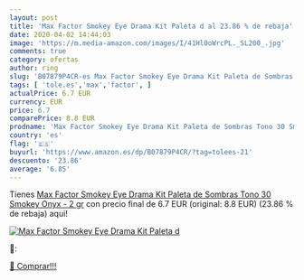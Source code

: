 ```yaml
---
layout: post
title: 'Max Factor Smokey Eye Drama Kit Paleta d al 23.86 % de rebaja'
date: 2020-04-02 14:44:03
image: 'https://m.media-amazon.com/images/I/41Hl0oWrcPL._SL200_.jpg'
comments: true
category: ofertas
author: ring
slug: 'B07879P4CR-es Max Factor Smokey Eye Drama Kit Paleta de Sombras Tono 30...'
tags: [ 'tole.es','max','factor', ]
actualPrice: 6.7 EUR
currency: EUR
price: 6.7
comparePrice: 8.8 EUR
prodname: 'Max Factor Smokey Eye Drama Kit Paleta de Sombras Tono 30 Smokey Onyx - 2 gr'
country: 'es'
flag: '🇪🇸'
buyurl: 'https://www.amazon.es/dp/B07879P4CR/?tag=tolees-21'
descuento: '23.86'
average: '6.85'
---
```


Tienes [Max Factor Smokey Eye Drama Kit Paleta de Sombras Tono 30 Smokey Onyx - 2 gr](https://www.amazon.es/dp/B07879P4CR/?tag=tolees-21) con precio final de  6.7 EUR (original: 8.8 EUR) (23.86 %  de rebaja) aqui!

[![Max Factor Smokey Eye Drama Kit Paleta d](https://m.media-amazon.com/images/I/41Hl0oWrcPL._SL200_.jpg)](https://www.amazon.es/dp/B07879P4CR/?tag=tolees-21)

🔎:


[🛒 Comprar!!!](https://www.amazon.es/dp/B07879P4CR/?tag=tolees-21)
